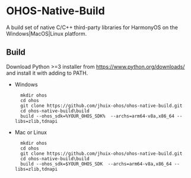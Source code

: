 # OHOS-Native-Build

A build set of native C/C++ third-party libraries for HarmonyOS on the Windows|MacOS|Linux platform. 

## Build

Download Python >=3 installer from https://www.python.org/downloads/ and install it with adding to PATH.

* Windows

        mkdir ohos
        cd ohos
        git clone https://github.com/jhuix-ohos/ohos-native-build.git
        cd ohos-native-build\build
        build --ohos_sdk=%YOUR_OHOS_SDK%  --archs=arm64-v8a,x86_64 --libs=zlib,tdnapi

* Mac or Linux

        mkdir ohos
        cd ohos
        git clone https://github.com/jhuix-ohos/ohos-native-build.git
        cd ohos-native-build\build
        build --ohos_sdk=$YOUR_OHOS_SDK  --archs=arm64-v8a,x86_64 --libs=zlib,tdnapi

